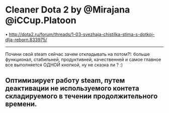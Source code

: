 #  Cleaner Dota 2 by @Mirajana @iCCup.Platoon

• http://dota2.ru/forum/threads/1-03-svezhaja-chistilka-stima-s-dotkoj-dlja-reborn.833975/
<hr>
Почини свой steam сейчас зачем откладывать на потом?!:
больше функционал, стабильней, продуктивней, качественней и самое главное
все выполняется ОДНОЙ кнопкой,
ну не сказка ли ? :)

## Оптимизирует работу steam, путем деактивации не используемого контета складируемого в течении продолжительного времени.
